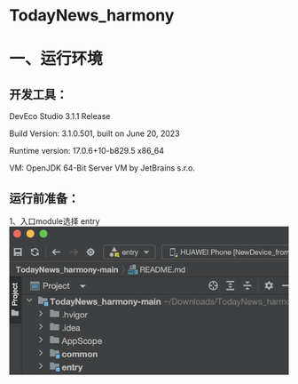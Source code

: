 # TodayNews_harmony

# 一、运行环境

## 开发工具：

DevEco Studio 3.1.1 Release

Build Version: 3.1.0.501, built on June 20, 2023

Runtime version: 17.0.6+10-b829.5 x86_64

VM: OpenJDK 64-Bit Server VM by JetBrains s.r.o.

## 运行前准备：
1、入口module选择 entry
<img src="./markdownImg/1.png" >
